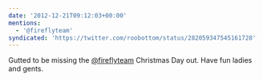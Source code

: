 ```yaml
---
date: '2012-12-21T09:12:03+00:00'
mentions:
  - '@fireflyteam'
syndicated: 'https://twitter.com/roobottom/status/282059347545161728'
---
```

Gutted to be missing the [@fireflyteam](https://twitter.com/@fireflyteam) Christmas Day out. Have fun ladies and gents.
